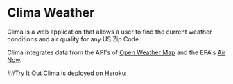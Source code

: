 # Clima Weather

Clima is a web application that allows a user to find the current weather conditions and air quality for any US Zip Code.

Clima integrates data from the API's of [Open Weather Map](https://openweathermap.org/) and the EPA's [Air Now](https://airnow.gov/).

##Try It Out
Clima is [deployed on Heroku](https://katmueller-clima.herokuapp.com/)
